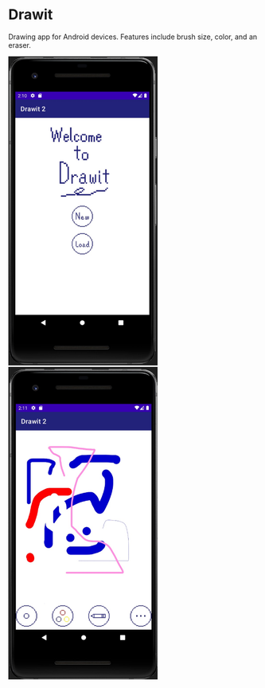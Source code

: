 # Drawit
Drawing app for Android devices. Features include brush size, color, and an eraser.

<img src="images/screenshot_2.jpg" width="300"> <img src="images/screenshot_1.jpg" width="300">

